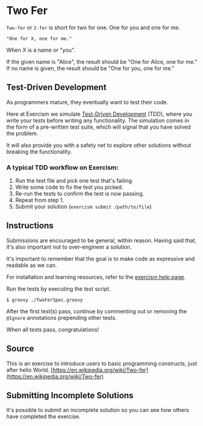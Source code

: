 # Two Fer

`Two-fer` or `2-fer` is short for two for one. One for you and one for me.

```
"One for X, one for me."
```

When X is a name or "you".

If the given name is "Alice", the result should be "One for Alice, one for me."
If no name is given, the result should be "One for you, one for me."


## Test-Driven Development

As programmers mature, they eventually want to test their code.

Here at Exercism we simulate [Test-Driven
Development](http://en.wikipedia.org/wiki/Test-driven_development) (TDD), where
you write your tests before writing any functionality. The simulation comes in
the form of a pre-written test suite, which will signal that you have solved
the problem.

It will also provide you with a safety net to explore other solutions without
breaking the functionality.

### A typical TDD workflow on Exercism:

1. Run the test file and pick one test that's failing.
2. Write some code to fix the test you picked.
3. Re-run the tests to confirm the test is now passing.
4. Repeat from step 1.
5. Submit your solution (`exercism submit /path/to/file`)

## Instructions

Submissions are encouraged to be general, within reason. Having said that, it's
also important not to over-engineer a solution.

It's important to remember that the goal is to make code as expressive and
readable as we can.

For installation and learning resources, refer to the
[exercism help page](http://exercism.io/languages/groovy).

Run the tests by executing the test script.

```
$ groovy ./TwoFerSpec.groovy
```

After the first test(s) pass, continue by commenting out or removing the `@Ignore` annotations prepending other tests.

When all tests pass, congratulations!

## Source

This is an exercise to introduce users to basic programming constructs, just after hello World. [https://en.wikipedia.org/wiki/Two-fer](https://en.wikipedia.org/wiki/Two-fer)

## Submitting Incomplete Solutions
It's possible to submit an incomplete solution so you can see how others have completed the exercise.
